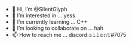 - 👋 Hi, I’m @SilentGlyph
- 👀 I’m interested in ... yess
- 🌱 I’m currently learning ... C++
- 💞️ I’m looking to collaborate on ... hah
- 📫 How to reach me ... discord:𝚜𝚒𝚕𝚎𝚗𝚝#7075

<!---
SilentGlyph/SilentGlyph is a ✨ special ✨ repository because its `README.md` (this file) appears on your GitHub profile.
You can click the Preview link to take a look at your changes.
--->
